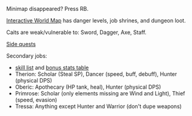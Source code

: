 
Minimap disappeared? Press RB.

[Interactive World Map](http://www.octopathtravelmap.com/) has danger levels, job shrines, and dungeon loot.

Caits are weak/vulnerable to: Sword, Dagger, Axe, Staff. 

[Side quests](http://www.gamersheroes.com/game-guides/octopath-traveler-side-quest-guide/)

Secondary jobs:
- [skill list](https://www.shacknews.com/article/106048/job-classes-attribute-bonuses-and-skills-list---octopath-traveler) and [bonus stats table](https://www.shacknews.com/article/106081/how-to-choose-the-best-secondary-jobs-in-octopath-traveler)
- Therion: Scholar (Steal SP), Dancer (speed, buff, debuff), Hunter (physical DPS)
- Oberic: Apothecary (HP tank, heal), Hunter (physical DPS)
- Primrose: Scholar (only elements missing are Wind and Light), Thief (speed, evasion)
- Tressa: Anything except Hunter and Warrior (don't dupe weapons)
